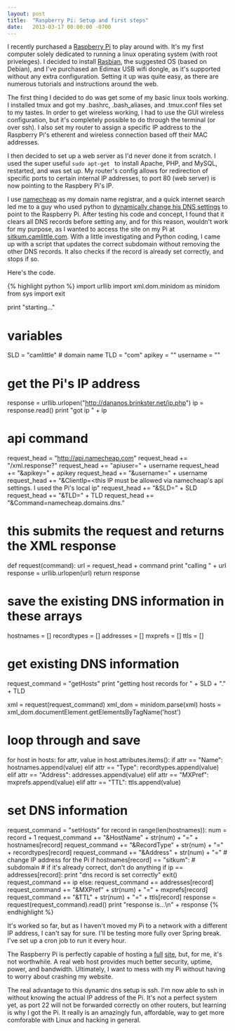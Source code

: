 ```yaml
---
layout: post
title:  "Raspberry Pi: Setup and first steps"
date:   2013-03-17 00:00:00 -0700
---
```


I recently purchased a [Raspberry Pi](http://www.raspberrypi.org) to play
around with. It's my first computer solely dedicated to running a linux
operating system (with root priveleges). I decided to install
[Rasbian](http://www.rasbian.org/), the suggested OS (based on Debian), and
I've purchased an Edimax USB wifi dongle, as it's supported without any extra
configuration. Setting it up was quite easy, as there are numerous tutorials
and instructions around the web.

The first thing I decided to do was get some of my basic linux tools working. I
installed tmux and got my .bashrc, .bash_aliases, and .tmux.conf files set to
my tastes. In order to get wireless working, I had to use the GUI wireless
configuration, but it's completely possible to do through the terminal (or over
ssh). I also set my router to assign a specific IP address to the Raspberry
Pi's etherent and wireless connection based off their MAC addresses.

I then decided to set up a web server as I'd never done it from scratch. I used
the super useful `sudo apt-get ` to install Apache, PHP, and MySQL, restarted,
and was set up. My router's config allows for redirection of specific ports to
certain internal IP addresses, to port 80 (web server) is now pointing to the
Raspbery Pi's IP.

I use [namecheap](http://www.namecheap.com/?aff=46677) as my domain name
registrar, and a quick internet search led me to a guy who used python to
[dynamically change his DNS
settings](http://networkprogramming.wordpress.com/2013/02/15/servedwithpi-com-a-tiny-webserver/)
to point to the Raspberry Pi. After testing his code and concept, I found that
it clears all DNS records before setting any, and for this reason, wouldn't
work for my purpose, as I wanted to access the site on my Pi at
[sitkum.camlittle.com](http://sitkum.camlittle.com). With a little
investigating and Python coding, I came up with a script that updates the
correct subdomain without removing the other DNS records. It also checks if the
record is already set correctly, and stops if so.

Here's the code.

{% highlight python %}
import urllib
import xml.dom.minidom as minidom
from sys import exit

print "starting..."

# variables
SLD = "camlittle" # domain name
TLD = "com"
apikey = "<api key>"
username = "<username>"

# get the Pi's IP address
response = urllib.urlopen("http://dananos.brinkster.net/ip.php")
ip = response.read()
print "got ip " + ip

# api command
request_head = "http://api.namecheap.com"
request_head += "/xml.response?"
request_head += "apiuser=" + username
request_head += "&apikey=" + apikey
request_head += "&username=" + username
request_head += "&ClientIp=<this IP must be allowed via namecheap's api settings. I used the Pi's local ip"
request_head += "&SLD=" + SLD
request_head += "&TLD=" + TLD
request_head += "&Command=namecheap.domains.dns."

# this submits the request and returns the XML response
def request(command):
    url = request_head + command
    print "calling " + url
    response = urllib.urlopen(url)
    return response

# save the existing DNS information in these arrays
hostnames = []
recordtypes = []
addresses = []
mxprefs = []
ttls = []

# get existing DNS information
request_command = "getHosts"
print "getting host records for " + SLD + "." + TLD

xml = request(request_command)
xml_dom = minidom.parse(xml)
hosts = xml_dom.documentElement.getElementsByTagName('host')
# loop through and save
for host in hosts:
    for attr, value in host.attributes.items():
        if attr == "Name":
            hostnames.append(value)
        elif attr == "Type":
            recordtypes.append(value)
        elif attr == "Address":
            addresses.append(value)
        elif attr == "MXPref":
            mxprefs.append(value)
        elif attr == "TTL":
            ttls.append(value)

# set DNS information
request_command = "setHosts"
for record in range(len(hostnames)):
    num = record + 1
    request_command += "&HostName" + str(num) + "=" + hostnames[record]
    request_command += "&RecordType" + str(num) + "=" + recordtypes[record]
    request_command += "&Address" + str(num) + "="
    # change IP address for the Pi
    if hostnames[record] == "sitkum": # subdomain
        # if it's already correct, don't do anything
        if ip == addresses[record]:
            print "dns record is set correctly"
            exit()
        request_command += ip
    else:
        request_command += addresses[record]
    request_command += "&MXPref" + str(num) + "=" + mxprefs[record]
    request_command += "&TTL" + str(num) + "=" + ttls[record]
response = request(request_command).read()
print "response is...\n" + response
{% endhighlight %}

It's worked so far, but as I haven't moved my Pi to a network with a different
IP address, I can't say for sure. I'll be testing more fully over Spring break.
I've set up a cron job to run it every hour.

The Raspberry Pi is perfectly capable of hosting a
[full](http://www.dingleberrypi.com) [site](http://www.servedwithpi.com), but,
for me, it's not worthwhile. A real web host provides much better security,
uptime, power, and bandwidth. Ultimately, I want to mess with my Pi without
having to worry about crashing my website.

The real advantage to this dynamic dns setup is ssh. I'm now able to ssh in
without knowing the actual IP address of the Pi. It's not a perfect system yet,
as port 22 will not be forwarded correctly on other routers, but learning is
why I got the Pi. It really is an amazingly fun, affordable, way to get more
comforable with Linux and hacking in general.
